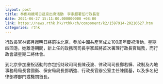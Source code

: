 ```yaml
---
layout: post
title: 林鄭月娥明日赴京出席活動　李家超署任行政長官
date: 2021-06-27 15:11:00.000000000 +08:00
link: https://news.rthk.hk/rthk/ch/component/k2/1597914-20210627.htm
categories: rthk
---
```


行政長官林鄭月娥明日將前往北京，參加中國共產黨成立100周年慶祝活動，星期四回港。她離港期間，新上任的政務司司長李家超將首次署理行政長官職務，而行政會議星期二將休會。

到北京參加慶祝活動的亦包括財政司司長陳茂波、律政司司長鄭若驊、政制及內地事務局局長曾國衞、保安局局長鄧炳強、行政長官辦公室主任陳國基，以及多名紀律部隊部門或機關首長。
